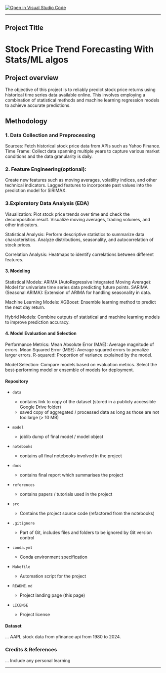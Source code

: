[![Open in Visual Studio Code](https://classroom.github.com/assets/open-in-vscode-718a45dd9cf7e7f842a935f5ebbe5719a5e09af4491e668f4dbf3b35d5cca122.svg)](https://classroom.github.com/online_ide?assignment_repo_id=15133405&assignment_repo_type=AssignmentRepo)

------------------------------------------------------------------------------

## Project Title 
Stock Price Trend Forecasting With Stats/ML algos 
=========================

## Project overview 

The objective of this project is to reliably predict stock price returns using historical time series data available online. This involves employing a combination of statistical methods and machine learning regression models to achieve accurate predictions.


## Methodology
### 1. Data Collection and Preprocessing
Sources: Fetch historical stock price data from APIs such as Yahoo Finance.
Time Frame: Collect data spanning multiple years to capture various market conditions and the data granularity is daily.

### 2. Feature Engineering(optional):
Create new features such as moving averages, volatility indices, and other technical indicators.
Lagged features to incorporate past values into the prediction model for SIRIMAX.

### 3.Exploratory Data Analysis (EDA)
Visualization:
Plot stock price trends over time and check the decomposition result.
Visualize moving averages, trading volumes, and other indicators.

Statistical Analysis:
Perform descriptive statistics to summarize data characteristics.
Analyze distributions, seasonality, and autocorrelation of stock prices.

Correlation Analysis:
Heatmaps to identify correlations between different features.

#### 3. Modeling

Statistical Models:
ARIMA (AutoRegressive Integrated Moving Average): Model for univariate time series data predicting future points.
SARIMA (Seasonal ARIMA): Extension of ARIMA for handling seasonality in data.

Machine Learning Models:
XGBoost: Ensemble learning method to predict the next day return.

Hybrid Models:
Combine outputs of statistical and machine learning models to improve prediction accuracy.



#### 4. Model Evaluation and Selection


Performance Metrics:
Mean Absolute Error (MAE): Average magnitude of errors.
Mean Squared Error (MSE): Average squared errors to penalize larger errors.
R-squared: Proportion of variance explained by the model.

Model Selection:
Compare models based on evaluation metrics.
Select the best-performing model or ensemble of models for deployment.



#### Repository 

* `data` 
    - contains link to copy of the dataset (stored in a publicly accessible Google Drive folder)
    - saved copy of aggregated / processed data as long as those are not too large (> 10 MB)

* `model`
    - joblib dump of final model / model object

* `notebooks`
    - contains all final notebooks involved in the project

* `docs`
    - contains final report which summarises the project

* `references`
    - contains papers / tutorials used in the project

* `src`
    - Contains the project source code (refactored from the notebooks)

* `.gitignore`
    - Part of Git, includes files and folders to be ignored by Git version control

* `conda.yml`
    - Conda environment specification

* `Makefile`
    - Automation script for the project

* `README.md`
    - Project landing page (this page)

* `LICENSE`
    - Project license

#### Dataset

... AAPL stock data from yfinance api from 1980 to 2024. 

### Credits & References

... Include any personal learning

------------------------------------------------------------------------------